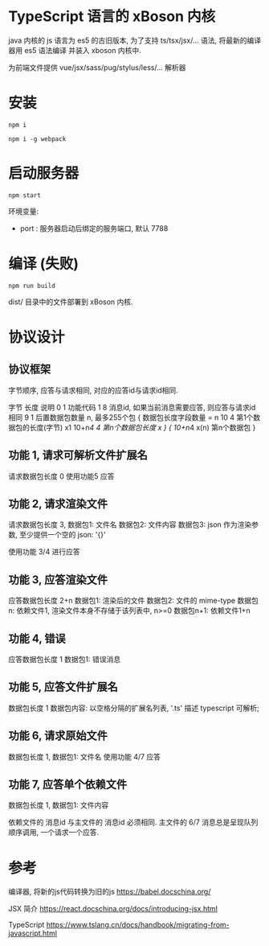 # TypeScript 语言的 xBoson 内核

java 内核的 js 语言为 es5 的古旧版本, 为了支持 ts/tsx/jsx/... 语法, 将最新的编译器用 es5 语法编译
并装入 xboson 内核中.

为前端文件提供 vue/jsx/sass/pug/stylus/less/... 解析器


# 安装

`npm i`

`npm i -g webpack`


# 启动服务器

`npm start`

环境变量:

* port : 服务器启动后绑定的服务端口, 默认 7788


# 编译 (失败)

`npm run build`

dist/ 目录中的文件部署到 xBoson 内核.


# 协议设计

## 协议框架

字节顺序, 应答与请求相同, 对应的应答id与请求id相同.

字节    长度     说明
0       1        功能代码
1       8        消息id, 如果当前消息需要应答, 则应答与请求id相同
9       1        后置数据包数量 n, 最多255个包
{ 数据包长度字段数量 = n
10      4        第1个数据包的长度(字节) x1
10+n*4  4        第n个数据包长度 x
}
{
10+n*4  x(n)     第n个数据包
}

## 功能 1, 请求可解析文件扩展名

请求数据包长度 0
使用功能5 应答

## 功能 2, 请求渲染文件

请求数据包长度 3,
数据包1: 文件名
数据包2: 文件内容
数据包3: json 作为渲染参数, 至少提供一个空的 json: '{}'

使用功能 3/4 进行应答

## 功能 3, 应答渲染文件

应答数据包长度 2+n
数据包1: 渲染后的文件
数据包2: 文件的 mime-type
数据包n: 依赖文件1, 渲染文件本身不存储于该列表中, n>=0
数据包n+1: 依赖文件1+n

## 功能 4, 错误

应答数据包长度 1
数据包1: 错误消息

## 功能 5, 应答文件扩展名

数据包长度 1
数据包内容: 以空格分隔的扩展名列表,
'.ts' 描述 typescript 可解析;

## 功能 6, 请求原始文件

数据包长度 1,
数据包1: 文件名
使用功能 4/7 应答

## 功能 7, 应答单个依赖文件

数据包长度 1,
数据包1: 文件内容

依赖文件的 消息id 与主文件的 消息id 必须相同.
主文件的 6/7 消息总是呈现队列顺序调用, 一个请求一个应答.


# 参考

编译器, 将新的js代码转换为旧的js
https://babel.docschina.org/

JSX 简介
https://react.docschina.org/docs/introducing-jsx.html

TypeScript
https://www.tslang.cn/docs/handbook/migrating-from-javascript.html